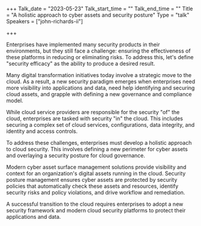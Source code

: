 +++
Talk_date = "2023-05-23"
Talk_start_time = ""
Talk_end_time = ""
Title = "A holistic approach to cyber assets and security posture"
Type = "talk"
Speakers = ["john-richards-ii"]

+++

Enterprises have implemented many security products in their environments, but they still face a challenge: ensuring the effectiveness of these platforms in reducing or eliminating risks. To address this, let's define "security efficacy" as the ability to produce a desired result.

Many digital transformation initiatives today involve a strategic move to the cloud. As a result, a new security paradigm emerges when enterprises need more visibility into applications and data, need help identifying and securing cloud assets, and grapple with defining a new governance and compliance model.

While cloud service providers are responsible for the security "of" the cloud, enterprises are tasked with security "in" the cloud. This includes securing a complex set of cloud services, configurations, data integrity, and identity and access controls.

To address these challenges, enterprises must develop a holistic approach to cloud security. This involves defining a new perimeter for cyber assets and overlaying a security posture for cloud governance.

Modern cyber asset surface management solutions provide visibility and context for an organization's digital assets running in the cloud. Security posture management ensures cyber assets are protected by security policies that automatically check these assets and resources, identify security risks and policy violations, and drive workflow and remediation.

A successful transition to the cloud requires enterprises to adopt a new security framework and modern cloud security platforms to protect their applications and data.
